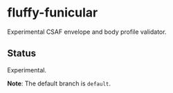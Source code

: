 # fluffy-funicular
Experimental CSAF envelope and body profile validator.

## Status
Experimental.

**Note**: The default branch is `default`.
